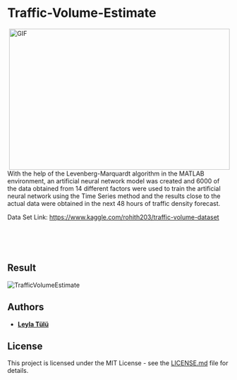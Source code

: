 # Traffic-Volume-Estimate

 <img align="right" alt="GIF" src="https://user-images.githubusercontent.com/53316818/123525930-0a11fe80-d6dd-11eb-95aa-63827cbec7fc.gif?fit=scale" width="500" height="320" />


<br><br><br>
With the help of the Levenberg-Marquardt algorithm in the MATLAB environment, an artificial neural network model was created and 6000 of the data obtained from 14 different factors were used to train the artificial neural network using the Time Series method and the results close to the actual data were obtained in the next 48 hours of traffic density forecast.


Data Set Link: https://www.kaggle.com/rohith203/traffic-volume-dataset

<br><br><br>

## **Result**
![TrafficVolumeEstimate](https://user-images.githubusercontent.com/53316818/122985527-f8f88300-d3a6-11eb-915e-fc57151e5b77.png)


## Authors
* **[Leyla Tülü](https://github.com/leylatulu)**

## License
This project is licensed under the MIT License - see the [LICENSE.md](LICENSE) file for details.
